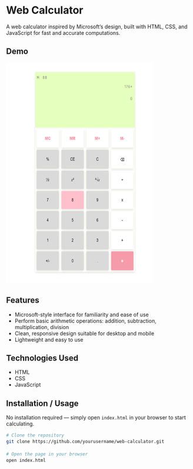 # Web Calculator

A web calculator inspired by Microsoft’s design, built with HTML, CSS, and JavaScript for fast and accurate computations.

## Demo

<img src="screenshots/calculator-screenshot.png" width="400" height="600" />

## Features

- Microsoft-style interface for familiarity and ease of use
- Perform basic arithmetic operations: addition, subtraction, multiplication, division
- Clean, responsive design suitable for desktop and mobile
- Lightweight and easy to use

## Technologies Used

- HTML
- CSS
- JavaScript

## Installation / Usage

No installation required — simply open `index.html` in your browser to start calculating.

```bash
# Clone the repository
git clone https://github.com/yourusername/web-calculator.git

# Open the page in your browser
open index.html
